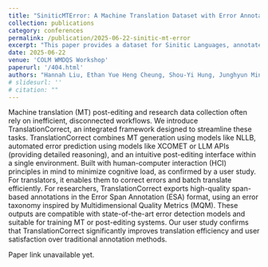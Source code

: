 ```yaml
---
title: "SiniticMTError: A Machine Translation Dataset with Error Annotations for Sinitic Languages"
collection: publications
category: conferences
permalink: /publication/2025-06-22-sinitic-mt-error
excerpt: "This paper provides a dataset for Sinitic Languages, annotated with Translation Errors"
date: 2025-06-22
venue: 'COLM WMDQS Workshop'
paperurl: '/404.html'
authors: "Hannah Liu, Ethan Yue Heng Cheung, Shou-Yi Hung, Junghyun Min, Syed Mekael Wasti, Runtong Liang, ShiYao Qian, shizhao zheng, Elsie Chan, Ka Ieng Charlotte Lo, Wing Yu Yip, Richard Tzong-Han Tsai, En-Shiun Annie Lee"
# slidesurl: ''
# citation: ""
---
```


Machine translation (MT) post-editing and research data collection often rely on inefficient, disconnected workflows. We introduce TranslationCorrect, an integrated framework designed to streamline these tasks. TranslationCorrect combines MT generation using models like NLLB, automated error prediction using models like XCOMET or LLM APIs (providing detailed reasoning), and an intuitive post-editing interface within a single environment. Built with human-computer interaction (HCI) principles in mind to minimize cognitive load, as confirmed by a user study. For translators, it enables them to correct errors and batch translate efficiently. For researchers, TranslationCorrect exports high-quality span-based annotations in the Error Span Annotation (ESA) format, using an error taxonomy inspired by Multidimensional Quality Metrics (MQM). These outputs are compatible with state-of-the-art error detection models and suitable for training MT or post-editing systems. Our user study confirms that TranslationCorrect significantly improves translation efficiency and user satisfaction over traditional annotation methods.

Paper link unavailable yet. 